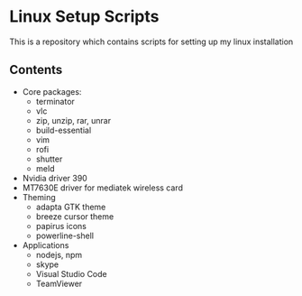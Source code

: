 # Linux Setup Scripts

This is a repository which contains scripts for setting up my linux installation

## Contents

*   Core packages:
    - terminator
    - vlc
    - zip, unzip, rar, unrar
    - build-essential
    - vim 
    - rofi
    - shutter
    - meld
*   Nvidia driver 390
*   MT7630E driver for mediatek wireless card
*   Theming
    - adapta GTK theme
    - breeze cursor theme
    - papirus icons
    - powerline-shell
* Applications
    - nodejs, npm
    - skype
    - Visual Studio Code
    - TeamViewer
